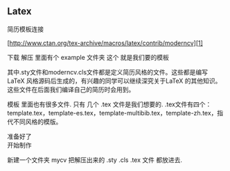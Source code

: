 ## Latex
简历模板连接

[http://www.ctan.org/tex-archive/macros/latex/contrib/moderncv][1]

下载  解压   里面有个 example 文件夹 这个 就是我们要的模板

其中.sty文件和moderncv.cls文件都是定义简历风格的文件。这些都是编写 LaTeX 风格源码后生成的，有兴趣的同学可以继续深究关于LaTeX 的其他知识。这些文件在后面我们编译自己的简历时会用到。

模板 里面也有很多文件.
只有 几个 .tex  文件是我们想要的.
.tex文件有四个：
template.tex，template-es.tex，template-multibib.tex，template-zh.tex，指代不同风格的模版。


准备好了  
开始制作

新建一个文件夹  mycv
把解压出来的 .sty .cls  .tex 文件 都放进去.

[1]:	http://www.ctan.org/tex-archive/macros/latex/contrib/moderncv